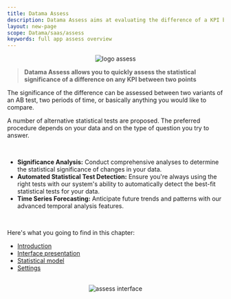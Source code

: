 ```yaml
---
title: Datama Assess
description: Datama Assess aims at evaluating the difference of a KPI between two populations of interest.
layout: new-page
scope: Datama/saas/assess
keywords: full app assess overview
---
```


<center><img src="{{site.url}}/{{site.baseurl}}/core_app/new/images/assess_icon.jpg" alt="logo assess" /></center>

> **Datama Assess allows you to quickly assess the statistical significance of a difference on any KPI between two points**


The significance of the difference can be assessed between two variants of an AB test, two periods of time, or basically anything you would like to compare. 

A number of alternative statistical tests are proposed. The preferred procedure depends on your data and on the type of question you try to answer.

<br>

<ul>
    <li><strong>Significance Analysis:</strong> Conduct comprehensive analyses to determine the statistical significance of changes in your data.</li>
    <li><strong>Automated Statistical Test Detection:</strong> Ensure you're always using the right tests with our system's ability to automatically detect the best-fit statistical tests for your data.</li>
    <li><strong>Time Series Forecasting:</strong> Anticipate future trends and patterns with our advanced temporal analysis features.</li>
</ul>



<br>

Here's what you going to find in this chapter:
- [Introduction]({{site.url}}/{{site.baseurl}}/core_app/new/assess/assess_introduction.html)
- [Interface presentation]({{site.url}}/{{site.baseurl}}/core_app/new/assess/assess_interface.html)
- [Statistical model]({{site.url}}/{{site.baseurl}}/core_app/new/assess/model.html)
- [Settings]({{site.url}}/{{site.baseurl}}/core_app/new/assess/settings.html)

<br>

<center><img src="{{site.url}}/{{site.baseurl}}/core_app/new/assess/images/assess_interface.png" alt="assess interface" /></center>

